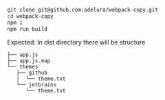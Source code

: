 ``` sh
git clone git@github.com:adelura/webpack-copy.git
cd webpack-copy
npm i
npm run build
```

Expected: In dist directory there will be structure

```
├── app.js
├── app.js.map
└── themes
   ├── github
   |  └── theme.txt
   └── jetbrains
      └── theme.txt

```